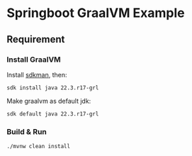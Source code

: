 # Springboot GraalVM Example

## Requirement

### Install GraalVM
Install [sdkman](https://sdkman.io/install), then:
```shell
sdk install java 22.3.r17-grl
```
Make graalvm as default jdk:
```shell
sdk default java 22.3.r17-grl
```

### Build & Run
```shell
./mvnw clean install
```
